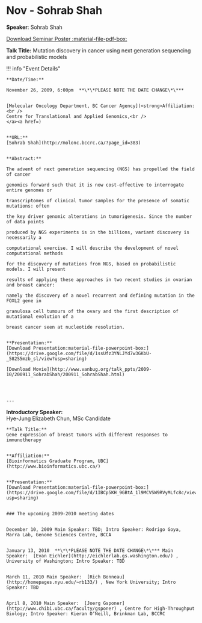 # Nov - Sohrab Shah

**Speaker**: Sohrab Shah

[Download Seminar Poster :material-file-pdf-box:](http://www.vanbug.org/wp-content/uploads/2009/11/poster_nov_2009.pdf "poster_nov_2009.pdf")

**Talk Title:** Mutation discovery in cancer using next generation sequencing and probabilistic models

!!! info "Event Details"
    
    
    **Date/Time:**
    
    November 26, 2009, 6:00pm  **\*\*PLEASE NOTE THE DATE CHANGE\*\***
    
    
    [Molecular Oncology Department, BC Cancer Agency](<strong>Affiliation:<br />
    Centre for Translational and Applied Genomics,<br />
    </a><a href=)
    
    
    **URL:**     
    [Sohrab Shah](http://molonc.bccrc.ca/?page_id=383)
    
    
    **Abstract:**
    
    The advent of next generation sequencing (NGS) has propelled the field of cancer
    
    genomics forward such that it is now cost-effective to interrogate entire genomes or
    
    transcriptomes of clinical tumor samples for the presence of somatic mutations: often
    
    the key driver genomic alterations in tumorigenesis. Since the number of data points
    
    produced by NGS experiments is in the billions, variant discovery is necessarily a
    
    computational exercise. I will describe the development of novel computational methods
    
    for the discovery of mutations from NGS, based on probabilistic models. I will present
    
    results of applying these approaches in two recent studies in ovarian and breast cancer:
    
    namely the discovery of a novel recurrent and defining mutation in the FOXL2 gene in
    
    granulosa cell tumours of the ovary and the first description of mutational evolution of a
    
    breast cancer seen at nucleotide resolution.
    
    
    **Presentation:**     
    [Download Presentation:material-file-powerpoint-box:](https://drive.google.com/file/d/1ssUfz3YNLJYd7w3GKbU-_582S5mzb_sl/view?usp=sharing)
    
    [Download Movie](http://www.vanbug.org/talk_ppts/2009-10/200911_SohrabShah/200911_SohrabShah.html)
    
    
    
    
    ---

**Introductory Speaker:**     
    Hye-Jung Elizabeth Chun, MSc Candidate
    
    
    **Talk Title:**     
    Gene expression of breast tumors with different responses to immunotherapy
    
    
    **Affiliation:**     
    [Bioinformatics Graduate Program, UBC](http://www.bioinformatics.ubc.ca/)
    
    
    **Presentation:**     
    [Download Presentation:material-file-powerpoint-box:](https://drive.google.com/file/d/1IBCp5KH_9GBtA_1l9MCVSW9RVyMLfc8c/view?usp=sharing)
    
    
    ### The upcoming 2009-2010 meeting dates
    
    
    December 10, 2009 Main Speaker: TBD; Intro Speaker: Rodrigo Goya, Marra Lab, Genome Sciences Centre, BCCA
    
    
    January 13, 2010  **\*\*PLEASE NOTE THE DATE CHANGE\*\*** Main Speaker:  [Evan Eichler](http://eichlerlab.gs.washington.edu/) , University of Washington; Intro Speaker: TBD
    
    
    March 11, 2010 Main Speaker:  [Rich Bonneau](http://homepages.nyu.edu/~rb133/) , New York University; Intro Speaker: TBD
    
    
    April 8, 2010 Main Speaker:  [Joerg Gsponer](http://www.chibi.ubc.ca/faculty/gsponer) , Centre for High-Throughput Biology; Intro Speaker: Kieran O’Neill, Brinkman Lab, BCCRC
    
    

